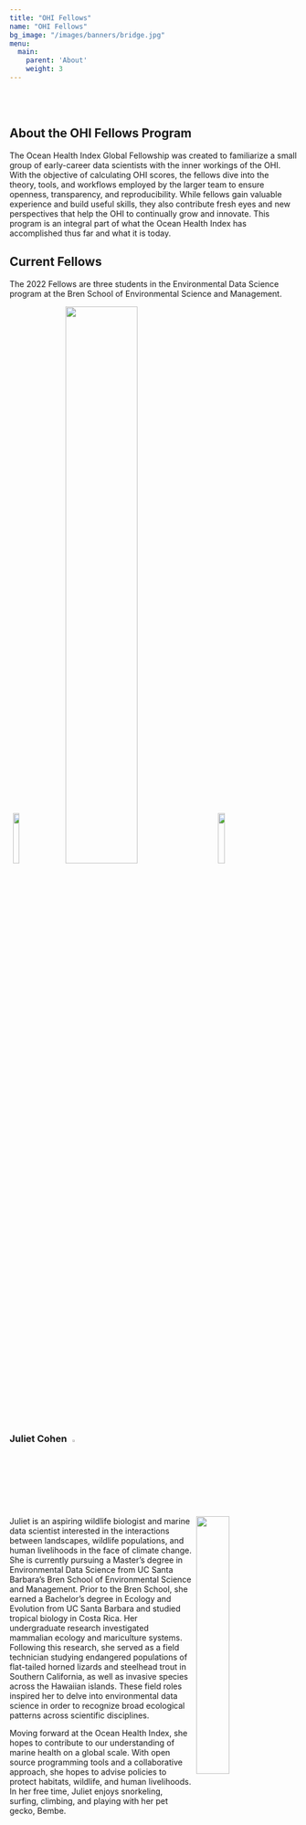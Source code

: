 ```yaml
---
title: "OHI Fellows"
name: "OHI Fellows"
bg_image: "/images/banners/bridge.jpg"
menu:
  main:
    parent: 'About'
    weight: 3
---
```


<br>
<br>

## About the OHI Fellows Program

The Ocean Health Index Global Fellowship was created to familiarize a small group of early-career data scientists with the inner workings of the OHI. With the objective of calculating OHI scores, the fellows dive into the theory, tools, and workflows employed by the larger team to ensure openness, transparency, and reproducibility. While fellows gain valuable experience and build useful skills, they also contribute fresh eyes and new perspectives that help the OHI to continually grow and innovate. This program is an integral part of what the Ocean Health Index has accomplished thus far and what it is today.


## Current Fellows

The 2022 Fellows are three students in the Environmental Data Science program at the Bren School of Environmental Science and Management.

<div style="width: 100%;">
<img src="/images/people/MEDS/hex_meds.png" style="float: middle; width: 15%; margin: 0px 6px;" />
<img src="/images/people/MEDS/peter_juliet_cullen.jpg" style="float: middle; width: 50%; margin: 0px 6px;" />
<img src="/images/people/MEDS/hex_data_science.png" style="float: center; width: 15%; margin: 0px 6px;" />
</div>

### Juliet Cohen <a href = "http://github.com/julietcohen" target = "_blank"> <img src = "/images/GitHub-Mark-120px-plus.png" style="center: left; width: 3%; margin: 0px 6px;" /></a>
<div style="width: 100%;">
<a href="https://julietcohen.github.io/">
  <img src="/images/people/Cohen_Juliet.jpg" style="float: right; width: 34%; margin: 0px 6px;" />
</a>
<p>
Juliet is an aspiring wildlife biologist and marine data scientist interested in the interactions between landscapes, wildlife populations, and human livelihoods in the face of climate change. She is currently pursuing a Master’s degree in Environmental Data Science from UC Santa Barbara’s Bren School of Environmental Science and Management. Prior to the Bren School, she earned a Bachelor’s degree in Ecology and Evolution from UC Santa Barbara and studied tropical biology in Costa Rica. Her undergraduate research investigated mammalian ecology and mariculture systems. Following this research, she served as a field technician studying endangered populations of flat-tailed horned lizards and steelhead trout in Southern California, as well as invasive species across the Hawaiian islands. These field roles inspired her to delve into environmental data science in order to recognize broad ecological patterns across scientific disciplines. 
</p>
<p>
Moving forward at the Ocean Health Index, she hopes to contribute to our understanding of marine health on a global scale. With open source programming tools and a collaborative approach, she hopes to advise policies to protect habitats, wildlife, and human livelihoods. In her free time, Juliet enjoys snorkeling, surfing, climbing, and playing with her pet gecko, Bembe.
</p>
</div>

<div style="clear:both;"></div>
<br>

### Peter Menzies <a href = "http://github.com/petermenzies" target = "_blank"> <img src = "/images/GitHub-Mark-120px-plus.png" style="center: left; width: 3%; margin: 0px 6px;" /></a>
<div style="width: 100%;">
<a href="https://petermenzies.github.io/", target = "_blank">
<img src="/images/people/Menzies_Peter_mountains.jpg" style="float: right; width: 40%; margin: 0px 6px;" /></a>
<p>

Peter grew up in North Carolina, and studied terrestrial plant ecology at the University of North Carolina at Asheville where his passion for the natural world blossomed into a career path. After several years of involvement in ecology research among the southern Appalachian Mountains, he spent three years as an Environmental Educator for a small nonprofit in Asheville. 

In his free time, when he wasn’t climbing rocks, Peter started teaching himself to code and was drawn to the idea of applying data science techniques to combat environmental issues. Following this goal, he drove across the country with his two cats and is now pursuing a Master of Environmental Data Science degree at UC Santa Barbara’s Bren School of Environmental Science and Management. After living alongside the Pacific for the better part of a year, Peter has found a passion for marine ecosystems and is thrilled to apply his growing data science skill set to assessing global ocean health as an OHI Fellow. 
</p>
</div>

### Cullen Molitor <a href = "http://github.com/cullen-molitor" target = "_blank"> <img src = "/images/GitHub-Mark-120px-plus.png" style="center: left; width: 3%; margin: 0px 6px;" /></a>
<div style="width: 100%;">
<a href="https://cullen-molitor.github.io/">
  <img src="/images/people/Cullen_Molitor.jpg" style="float: right; width: 34%; margin: 0px 6px;" />
</a>
<p>
Cullen is a marine ecologist with expertise in long term monitoring of kelp forest environments in California. He graduated from Humboldt State University in 2014 where he studied history, mathematics, and scientific diving. Cullen worked five seasons with Channel Islands National Park's Kelp Forest Monitoring Program where he developed his skills in subtidal field methods. Cullen is interested in how ecological communities change in response to environmental stressors such as climate patterns, fishing pressure, and disease events. Working for a long term monitoring program inspired him to return to school to learn analytical methods that would allow him to better understand the historical context of the data he was helping to collect.
</p> 
<p>
Cullen is currently a master’s candidate of Environmental Data Science at the Bren School of Environmental Science and Management at UC Santa Barbara. At Bren, Cullen has been excited about working with spatial data and remote sensing technologies. He uses these skills for his capstone project where his team is developing a workflow that uses satellite imagery and machine learning to make crop yield predictions in sub-Saharan Africa. As a global OHI fellow, Cullen is excited to continue working in marine science with his expanded data processing, modeling, and presentation skills. He is glad to participate in a program that seeks to improve our understanding of the health of our global oceans.
</p>
</div>

## **2020 Fellows**

### Madeline Berger <a href = "http://github.com/madelinemberger" target = "_blank"> <img src = "/images/GitHub-Mark-120px-plus.png" style="center: left; width: 3%; margin: 0px 6px;" /></a>
<img src="/images/people/maddie_2020.jpg" style="float: right; width: 34%; margin: 0px 6px;" />
<p>
A San Francisco Bay Area native, Madeline learned to scuba dive in the Monterrey Bay at age 15 sparking a passion for coastal and ocean ecosystems. Madeline holds a B.A. in Economics from the University of California Los Angeles, where she also minored in Environmental Systems. After working in the private sector and as a Research Intern at the Natural Capital Project at Stanford, she is now a 2nd year Master’s at the Bren School, specializing in Conservation Planning and focusing on Environmental Data Science.
</p>
<p>
At Bren, she has had the chance to work on a variety of projects at the intersection of conserving ecosystems and sustainable livelihoods, focusing primarily on tropical regions. As an intern at Conservation International, she helped collect and visualize data on indigenous land rights in the Amazon, and more recently has been helping to evaluate a pilot project turning artisanal fishery waste into fertilizer in the Galapagos. As an OHI fellow, she is excited to leverage her interdisciplinary background and strong data analysis skills to assess ocean health on Tetiaroa Island.
</p>
<p>
Maddie was a competitive swimmer for many years and still takes any chance possible to get in the pool or ocean in her free time. She also loves to hike, explore the beautiful Santa Barbara area, and experiment in her kitchen. 
</p>

### Laura Ingulsrud <a href = "http://github.com/lauraing" target = "_blank"> <img src = "/images/GitHub-Mark-120px-plus.png" style="center: left; width: 3%; margin: 0px 6px;" /></a>
<img src="/images/people/laura_2020.jpg" style="float: right; width: 34%; margin: 0px 6px;" />
<p>
Laura grew up in Sacramento, CA and Tokyo, Japan, but has lived in Santa Barbara for the past 10 years. She moved here to get an Environmental Studies degree at UCSB and quickly fell in love with the central coast. After graduating, Laura worked as a sailing instructor, guide on Mt. Fuji, and environmental consultant before going back to grad school.  
</p>
<p>
She is now a 2nd year master’s student at the Bren School of Environmental Science & Management specializing in Coastal Marine Resources Management and Conservation Planning with a focus in Environmental Data Science. Her graduate project is focused on creating a marine spatial plan for Dominica to reduce ship strike threats to the resident sperm whale community. As a global OHI fellow, Laura is excited to combine data science with marine science and policy to help inform sustainable ocean management. Laura spends her free time playing in the ocean, obsessing over whales, and enjoying good food with friends.
</p>

### Sara Orofino <a href = "http://github.com/saraorofino" target = "_blank"> <img src = "/images/GitHub-Mark-120px-plus.png" style="center: left; width: 3%; margin: 0px 6px;" /></a>
<img src="/images/people/sara_2020.jpg" style="float: right; width: 34%; margin: 0px 6px;" />
<p>
Sara grew up in Placerville, California a town in the Northern Sierras. She graduated in 2014 from Oregon State University with a B.S. in Zoology. After college, she spent four years bouncing around from California to Southeast Asia and the Bahamas leading scuba diving tours, teaching marine science courses, and communicating scientific research to broad public audiences.   
</p>
<p>
Now a second-year masters student at the Bren School of Environmental Science & Management, she is specializing in Coastal Marine Resource Management and building her data science capabilities through the Environmental Data Science focus. Her two graduate research areas are focused on evaluating strategies for better managing data-poor fisheries in the face of climate change and studying factors that make communities more resilient to natural disasters. As an OHI fellow and soon-to-be graduate, she hopes to use data science to inform management solutions protecting threatened coastal resources and the communities that rely on them. In her free time, Sara loves to snorkel, scuba dive, read good books, and explore with friends.    
</p>

## **2019 Fellows**

<img src="/images/people/fellows2019-crop.jpg" style="float: middle; width: 50%; margin: 0px 6px;" />

<br>


### Gage Clawson <a href = "http://github.com/gclawson1" target = "_blank"> <img src = "/images/GitHub-Mark-120px-plus.png" style="center: left; width: 3%; margin: 0px 6px;" /></a>

<img src="https://docs.google.com/drawings/d/e/2PACX-1vTdgGv_5w9WkZegV34xJKbq1fUyTHzJMQV6qQJ0DrFUnqE0TKDO7FR8nRVpfTkIoWwB-EPfwwBjdJ30/pub?w=928&h=619" style="float: right; width: 34%; margin: 0px 6px;" />
<p>
Gage grew up in Manteo, North Carolina, a town located on a small island in the Outer Banks. He graduated from the University of North Carolina at Chapel Hill in 2018 with a B.S. in Statistics and Analytics and a B.A. in Music. Throughout college Gage performed in many of UNC’s ensembles, including the Jazz, Trumpet, and Wind Ensembles. Although he has a passion for music, his passion for statistics and the environment is stronger. Seeing firsthand the effects of environmental degradation on his hometown inspired his interest in environmental science.
</p>
<p>
He is now a first-year student at the Bren School, pursuing a specialization in Coastal Marine Resources Management with a focus in Environmental Data Science. He hopes to pursue a career in which he can apply his analytical skills to solve environmental issues and preserve the livelihoods of those living in coastal communities.  In his free time, Gage is an avid trumpet player, hiker, and general outdoorsy person. 
</p>

### Molly Williams <a href = "http://github.com/molly-williams" target = "_blank"> <img src = "/images/GitHub-Mark-120px-plus.png" style="center: left; width: 3%; margin: 0px 6px;" /></a>
<img src="/images/people/molly_2019.jpg" style="float: right; width: 34%; margin: 0px 6px;" />
<p>
Molly is originally from Seattle, WA and grew up in and around the Pacific Ocean. She received her undergraduate degree in Environmental Studies on the other coast at Mount Holyoke College. During this time, she spent a semester abroad studying in the Turks and Caicos Islands where she was captivated by the marine life as well as the challenge of managing human-environment relationships.
</p>
<p>
After spending a few years teaching math in Hawaii and then wrangling microbes at an algae biofuel startup in Florida, Molly is now a second-year master’s student at the UCSB Bren School of Environmental Science & Management. She came full circle back to the marine world, and is specializing in coastal and marine resources management and environmental data science. Her graduate work is focused on developing data management strategies for a local citizen science project run by the Channel Islands National Marine Sanctuary that monitors whale presence in the Santa Barbara Channel. As an OHI fellow and soon-to-be Bren graduate, she hopes to leverage her data science skills towards the preservation of both cultural and ecological systems. 
</p>

## **2018 Fellows**

<img src="/images/people/fellows_2018.png" style="float: center; width: 50%; margin: 0px 6px;" />

<br>

### Camila Vargas <a href = "http://github.com/camilavargasp" target = "_blank"> <img src = "/images/GitHub-Mark-120px-plus.png" style="center: left; width: 3%; margin: 0px 6px;" /></a>

<img src="/images/people/camila_2018.jpg" style="float: right; width: 34%; margin: 0px 6px;" />
<p>
Camila is originally from Santiago, Chile and holds a degree in Biology from Pontificia Universidad Católica de Chile (PUC), with a major in ecology and specialization in natural resources management. Her working experiences has mostly been related to academic research for the Marine Conservation Center – PUC, exploring social-ecological systems dynamics in small-scale fisheries in Chile.
</p>
<p>
Camila’s primary research focused on gender roles in small-scale fisheries along the coast of central Chile. She has also collaborated on a range of projects, from research to review biodiversity offset’s in the scientific literature, to an initiative with a PNUD project aimed to develop a credit system for marine biodiversity offsets for the central coast of Chile. She has also been involved in several field works assessing fishers’ perceptions on adaptive capacity and evaluating fishers’ collaborative behavior through game theory experiments.  

She recently graduated from her master degree at the Bren School of Environmental Science and Management, as a Latina America Fisheries Fellowship, with specialization is in Coastal Marine Resource Management. For her masters group thesis, Camila together with 4 colleagues worked on developing a user-friendly hub that integrates scientific knowledge, case studies and analitical tools for creating effective no-take marine reserves.

Her focus on marine resources is motivated by her passion for ocean and marine life as well as her desire to develop solutions, using the best available science, for threatened coastal resources which are the main livelihood for many coastal communities.
</p>

### Iwen Su <a href = "http://github.com/iwensu0313" target = "_blank"> <img src = "/images/GitHub-Mark-120px-plus.png" style="center: left; width: 3%; margin: 0px 6px;" /></a>
<img src="/images/people/iwen_2018.jpg" style="float: right; width: 34%; margin: 0px 6px;" />
<p>
Iwen grew up in San Diego and Taiwan, and received her B.A. in Biology, Marine Emphasis from Occidental College. After graduating, she set off to Madagascar for three months to conduct underwater surveys on coral reefs. She has also volunteered on various projects throughout San Diego, including coral identification at the Scripps Institution of Oceanography, event planning for WildCoast, and scientific diving with San Diego State graduate students. During this time, Iwen primarily worked along the coast collecting recreational fisheries data for the CA Department of Fish and Wildlife and on the water for a white seabass enhancement project at the Hubbs-Seaworld Research Institute. 
</p>

<p>
She is now pursuing a specialization in Coastal and Marine Resources Management at the Bren School. Over the last year and half, she’s worked on various projects at NCEAS including the Arctic Data Center, the SeaSketch-TNC groundfish spatial plan, and now the Ocean Health Index. Her career interests include marine spatial planning for fisheries and aquaculture and seafood sustainability. Outside of school, Iwen enjoys diving artificial reefs, and drawing pictures of sea-creatures to hang on her walls.
</p>

### Ellie Campbell <a href = "http://github.com/eleanorecc" target = "_blank"> <img src = "/images/GitHub-Mark-120px-plus.png" style="center: left; width: 3%; margin: 0px 6px;" /></a>
<img src="/images/people/ellie_2018.jpg" style="float: right; width: 39%; margin: 0px 6px;" />
<p>
Ellie graduated from the Bren School of Environmental Science & Management, where she pursued a Masters of Environmental Science and Management with a specialization in Energy and Climate. Originally from Anchorage, Alaska, Ellie graduated from Colorado College in 2016 with a B.A. in Mathematics. For her masters project, she collaborated with four peers to synthesize an ecological monitoring framework for the Tejon Ranch Conservancy, incorporating drones and other remote sensing technologies. She previously worked with Conservation Science Partners on GLUED (Global Land Use/Cover Emergent Database), a platform to collect and share data on land use and land cover. She gained additional technical training in remote sensing methodology through an interdisciplinary research experience for undergraduates at the University of Northern Iowa. In her free time, she enjoys spending time outdoors skiing, running, and playing ultimate frisbee.
</p>



